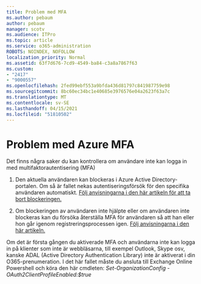 ```yaml
---
title: Problem med MFA
ms.author: pebaum
author: pebaum
manager: scotv
ms.audience: ITPro
ms.topic: article
ms.service: o365-administration
ROBOTS: NOINDEX, NOFOLLOW
localization_priority: Normal
ms.assetid: 63f7d676-7cd9-4549-ba84-c3a8a7867f63
ms.custom:
- "2417"
- "9000557"
ms.openlocfilehash: 2fed99ebf553a9bfda436d81797c841987759e98
ms.sourcegitcommit: 8bc60ec34bc1e40685e3976576e04a2623f63a7c
ms.translationtype: MT
ms.contentlocale: sv-SE
ms.lasthandoff: 04/15/2021
ms.locfileid: "51810502"
---
```

# <a name="issues-with-azure-mfa"></a>Problem med Azure MFA
Det finns några saker du kan kontrollera om användare inte kan logga in med multifaktorautentisering (MFA)

1. Den aktuella användaren kan blockeras i Azure Active Directory-portalen. Om så är fallet nekas autentiseringsförsök för den specifika användaren automatiskt. [Följ anvisningarna i den här artikeln för att ta bort blockeringen.](https://docs.microsoft.com/azure/active-directory/authentication/howto-mfa-mfasettings#block-and-unblock-users)

2. Om blockeringen av användaren inte hjälpte eller om användaren inte blockeras kan du försöka återställa MFA för användaren så att han eller hon går igenom registreringsprocessen igen. [Följ anvisningarna i den här artikeln.](https://docs.microsoft.com/azure/active-directory/authentication/howto-mfa-userdevicesettings#require-users-to-provide-contact-methods-again)

Om det är första gången du aktiverade MFA och användarna inte kan logga in på klienter som inte är webbläsarna, till exempel Outlook, Skype osv, kanske ADAL (Active Directory Authentication Library) inte är aktiverat i din O365-prenumeration. I det här fallet måste du ansluta till Exchange Online Powershell och köra den här cmdleten:  *Set-OrganizationConfig -OAuth2ClientProfileEnabled:$true*